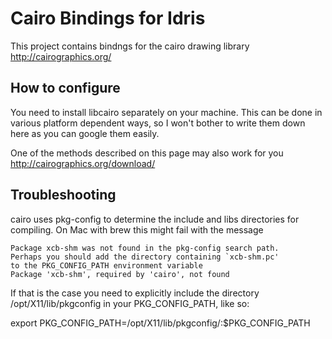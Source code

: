 Cairo Bindings for Idris
=======================

This project contains bindngs for the cairo drawing library http://cairographics.org/


How to configure
----------------

You need to install libcairo separately on your machine.
This can be done in various platform dependent ways, so I won't bother
to write them down here as you can google them easily.

One of the methods described on this page may also work for you http://cairographics.org/download/

Troubleshooting
---------------
cairo uses pkg-config to determine the include and libs directories for compiling.
On Mac with brew this might fail with the message
```
Package xcb-shm was not found in the pkg-config search path.
Perhaps you should add the directory containing `xcb-shm.pc'
to the PKG_CONFIG_PATH environment variable
Package 'xcb-shm', required by 'cairo', not found
```

If that is the case you need to explicitly include the directory /opt/X11/lib/pkgconfig in
your PKG_CONFIG_PATH, like so:

export PKG_CONFIG_PATH=/opt/X11/lib/pkgconfig/:$PKG_CONFIG_PATH




